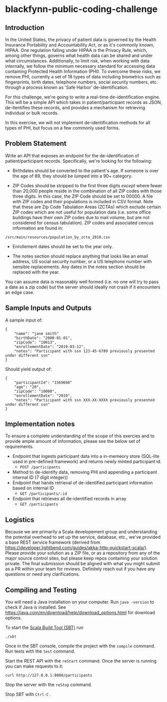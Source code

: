 # blackfynn-public-coding-challenge

## Introduction

In the United States, the privacy of patient data is governed by the Health
Insurance Portability and Accountability Act, or as it's commonly known, HIPAA.
One regulation falling under HIPAA is the Privacy Rule, which, among other
things, governs what health data can be shared and under what circumstances.
Additionally, to limit risk, when working with data internally, we follow the
minimum necessary standard for accessing data containing Protected Health
Information (PHI). To overcome these risks, we remove PHI, currently a set of 18
types of data including biometrics such as fingerprints, birth dates, telephone
numbers, social security numbers, etc. through a process known as 'Safe Harbor'
de-identification.

For this challenge, we're going to write a real-time de-identification
engine. This will be a simple API which takes in patient/participant records as
JSON, de-itentifies these records, and provides a mechanism for retrieving
individual or bulk records.

In this exercise, we will not implement de-identification methods for all types
of PHI, but focus on a few commonly used forms.

## Problem Statement

Write an API that exposes an endpoint for the de-identification of
patient/participant records. Specifically, we're looking for the following:

* Birthdates should be converted to the patient's age.  If someone is over the
  age of 89, they should be lumped into a 90+ category.

* ZIP Codes should be stripped to the first three digits _except_ where fewer
  than 20,000 people reside in the combination of all ZIP codes with those three
  digits. In this case, the ZIP Code should be set to 00000.  A file with ZIP
  codes and their populations is included in CSV format.  Note that these are
  Zip Code Tabulation Areas (ZCTAs) which exclude certain ZIP codes which are
  not useful for population data (i.e. some office buildings have their own ZIP
  codes due to mail volume, but are not considered for census tabulation). ZIP
  codes and associated cencus information are found in:

```
/src/main/resources/population_by_zcta_2010.csv
```

* Enrollement dates should be set to the year only.

* The notes section should replace anything that looks like an email address, US
  social security number, or a US telephone number with sensible replacements.
  Any dates in the notes section should be replaced with the year.


You can assume data is reasonably well formed (i.e. no one will try to pass a
date as a zip code) but the server should ideally not crash if it encounters an
edge case.

## Sample Inputs and Outputs

A sample input of:

```
{
    "name": "jane smith"
    "birthDate": "2000-01-01",
    "zipCode": "10013",
    "enrollementDate": "2019-03-12",
    "notes": "Participant with ssn 123-45-6789 previously presented under different ssn"
}
```

Should yield output of:

```
{
    "participantId": "1569698"
    "age": "20",
    "zipCode": "10000",
    "enrollementDate": "2019",
    "notes": "Participant with ssn XXX-XX-XXXX previously presented under different ssn"
}
```
## Implementation notes

To ensure a complete understanding of the scope of this exercies and to provide
ample amount of information, please see the below set of requirements.

 * Endpoint that ingests participant data into a in-memeory store (SQL-lite used
 in pre-defined framework) and returns newly minted participant id.
     * `POST /participants`
 * Method to de-identify data, removing PHI and appending a participant internal
 ID (7 digit integer))
 * Endpoint that hands retrieval of de-identified participant information based
 on internal ID
     * `GET /participants/:id`
 * Endpoint that retrieves all de-identified records in array
     * `GET /participants`

## Logistics

Because we are primarily a Scala developement group and understanding the
potential overhead to set up the service, database, etc., we've provided a base
REST service framework (derived from
https://developer.lightbend.com/guides/akka-http-quickstart-scala/).  Please
provide your solution as a ZIP file, or as a repository from any of the major
source control sites, but please keep repos containing your solution private.
The final submission should be aligned with what you might submit as a PR within
your team for reviews. Definitely reach out if you have any questions or need
any clarifications.


## Compiling and Testing

You will need a Java installation on your computer. Run `java -version` to check
if Java is installed. See
https://java.com/en/download/help/download_options.html for download options.

To start the [Scala Build Tool (SBT)](https://www.scala-sbt.org/) run

```
./sbt
```

Once in the SBT console, compile the project with the `compile` command. Run
tests with the `test` command.

Start the REST API with the `reStart` command. Once the server is running you can make requests to it:

```
curl http://127.0.0.1:8080/participants
```

Stop the server with the `reStop` command.

Stop SBT with `Ctrl-C` .
